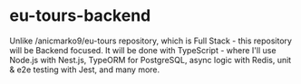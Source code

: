 # eu-tours-backend
Unlike /anicmarko9/eu-tours repository, which is Full Stack - this repository will be Backend focused. It will be done with TypeScript - where I'll use Node.js with Nest.js, TypeORM for PostgreSQL, async logic with Redis, unit &amp; e2e testing with Jest, and many more.
